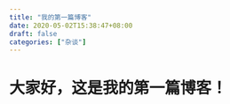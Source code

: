 ```yaml
---
title: "我的第一篇博客"
date: 2020-05-02T15:38:47+08:00
draft: false
categories: ["杂谈"]
---
```


# 大家好，这是我的第一篇博客！

